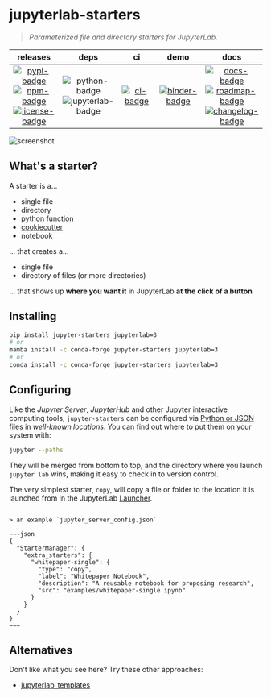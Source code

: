 # jupyterlab-starters

> _Parameterized file and directory starters for JupyterLab._

|                                      releases                                       |                    deps                     |         ci          |            demo             |                                              docs                                               |
| :---------------------------------------------------------------------------------: | :-----------------------------------------: | :-----------------: | :-------------------------: | :---------------------------------------------------------------------------------------------: |
| [![pypi-badge][]][pypi]<br/>[![npm-badge][]][npm]<br/>[![license-badge][]][license] | ![python-badge][]<br/>![jupyterlab-badge][] | [![ci-badge][]][ci] | [![binder-badge][]][binder] | [![docs-badge][]][docs]<br/>[![roadmap-badge][]][roadmap]<br/>[![changelog-badge][]][changelog] |

![screenshot][]

## What's a starter?

A starter is a...

- single file
- directory
- python function
- [cookiecutter][]
- notebook

... that creates a...

- single file
- directory of files (or more directories)

... that shows up **where you want it** in JupyterLab **at the click of a button**

## Installing

```bash
pip install jupyter-starters jupyterlab=3
# or
mamba install -c conda-forge jupyter-starters jupyterlab=3
# or
conda install -c conda-forge jupyter-starters jupyterlab=3
```

## Configuring

Like the _Jupyter Server_, _JupyterHub_ and other Jupyter interactive computing tools,
`jupyter-starters` can be configured via [Python or JSON files][server-config] in
_well-known locations_. You can find out where to put them on your system with:

```bash
jupyter --paths
```

They will be merged from bottom to top, and the directory where you launch `jupyter lab`
wins, making it easy to check in to version control.

The very simplest starter, `copy`, will copy a file or folder to the location it is
launched from in the JupyterLab [Launcher][].

```{hint}

> an example `jupyter_server_config.json`

~~~json
{
  "StarterManager": {
    "extra_starters": {
      "whitepaper-single": {
        "type": "copy",
        "label": "Whitepaper Notebook",
        "description": "A reusable notebook for proposing research",
        "src": "examples/whitepaper-single.ipynb"
      }
    }
  }
}
~~~
```

## Alternatives

Don't like what you see here? Try these other approaches:

- [jupyterlab_templates](https://github.com/timkpaine/jupyterlab_templates)

[binder-badge]: https://mybinder.org/badge_logo.svg
[binder]: https://mybinder.org/v2/gh/deathbeds/jupyterlab-starters/master?urlpath=lab
[changelog-badge]: https://img.shields.io/badge/docs-changelog-purple
[changelog]: https://github.com/deathbeds/jupyterlab-starters/tree/master/CHANGELOG.md
[ci-badge]:
  https://github.com/deathbeds/jupyterlab-starters/actions/workflows/ci.yml/badge.svg
[ci]: https://github.com/deathbeds/jupyterlab-starters/actions/workflows/ci.yml
[conf]:
  https://github.com/deathbeds/jupyterlab-starters/tree/master/jupyter_server_config.json
[contributing]:
  https://github.com/deathbeds/jupyterlab-starters/tree/master/CONTRIBUTING.md
[cookiecutter]: https://github.com/cookiecutter/cookiecutter
[docs-badge]: https://readthedocs.org/projects/jupyterstarters/badge/?version=latest
[docs]: https://jupyterstarters.readthedocs.io/en/latest/?badge=latest
[jupyterlab-badge]: https://img.shields.io/badge/jupyterlab-3.x-orange?logo=jupyter
[launcher]:
  https://jupyterlab.readthedocs.io/en/stable/user/files.html#creating-files-and-activities
[license-badge]: https://img.shields.io/github/license/deathbeds/jupyterlab-starters
[license]: https://github.com/deathbeds/jupyterlab-starters/tree/master/LICENSE
[server-config]:
  https://jupyter-server.readthedocs.io/en/stable/operators/configuring-extensions.html
[npm-badge]: https://img.shields.io/npm/v/@deathbeds/jupyterlab-starters
[npm]: https://www.npmjs.com/package/@deathbeds/jupyterlab-starters
[pypi-badge]: https://img.shields.io/pypi/v/jupyter-starters
[pypi]: https://pypi.org/project/jupyter-starters
[python-badge]: https://img.shields.io/badge/python-3.7+-blue?logo=python
[roadmap-badge]: https://img.shields.io/badge/docs-roadmap-purple
[roadmap]: https://github.com/deathbeds/jupyterlab-starters/tree/master/ROADMAP.md
[screenshot]:
  https://raw.githubusercontent.com/deathbeds/jupyterlab-starters/master/docs/screenshot.png
